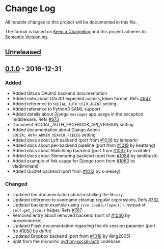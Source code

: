 # Change Log

All notable changes to this project will be documented in this file.

The format is based on [Keep a Changelog](http://keepachangelog.com/)
and this project adheres to [Semantic Versioning](http://semver.org/).

## [Unreleased](https://github.com/python-social-auth/social-docs/commits/master)

## [0.1.0](https://github.com/python-social-auth/social-docs/releases/tag/0.1.0) - 2016-12-31

### Added
- Added GitLab OAuth2 backend documentation
- Added note about OAuth1 expected access_token format.
  Refs [#647](https://github.com/omab/python-social-auth/issues/647)
- Added reference to `SOCIAL_AUTH_USER_AGENT` setting.
- Added reference to Python3 SAML support
- Added details about Django `messages` app usage in the exception middleware.
  Refs [#873](https://github.com/omab/python-social-auth/issues/873)
- Document SOCIAL_AUTH_FACEBOOK_API_VERSION setting
- Added documentation about Django Admin `SOCIAL_AUTH_ADMIN_SEARCH_FIELDS` setting
- Added docs about Lyft backend (port from [#1036](https://github.com/omab/python-social-auth/pull/1036)
  by iampark)
- Added docs about per-backend pipeline (port from [#1019](https://github.com/omab/python-social-auth/pull/1019)
  by keattang)
- Added docs about Mailchimp backend (port from [#1037](https://github.com/omab/python-social-auth/pull/1037)
  by svvitale)
- Added docs about Shimmering backend (port from [#1054](https://github.com/omab/python-social-auth/pull/1054)
  by iamkhush)
- Added example of link usage for Django (port from [#1060](https://github.com/omab/python-social-auth/pull/1060)
  by vladimirnani)
- Added Quizlet backend (port from [#1012](https://github.com/omab/python-social-auth/pull/1012)
  by s-alexey)

### Changed
- Updated the documentation about installing the library
- Updated reference to username cleanup regular expressions.
  Refs [#732](https://github.com/omab/python-social-auth/issues/732)
- Updated backend example using `json.load(urlopen())` instead of `self.get_json()` helper.
  Refs [#767](https://github.com/omab/python-social-auth/issues/767)
- Removed entry about removed backend (port of [#1046](https://github.com/omab/python-social-auth/pull/1046)
  by browniebroke)
- Updated Flask documentation regarding the db session paramter (port fro [#1050](https://github.com/omab/python-social-auth/pull/1050)
  by duffn)
- Updated Dropbox backend (port from [#1018](https://github.com/omab/python-social-auth/pull/1018)
  by illing2005)
- Split from the monolitic [python-social-auth](https://github.com/omab/python-social-auth)
  codebase

